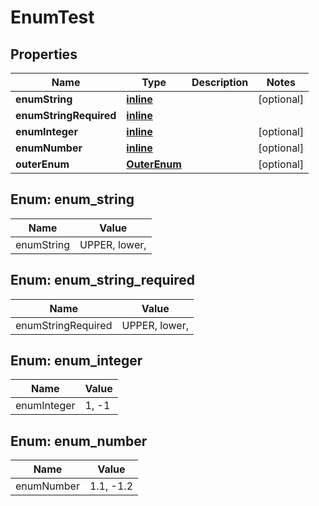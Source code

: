 
# EnumTest

## Properties
Name | Type | Description | Notes
------------ | ------------- | ------------- | -------------
**enumString** | [**inline**](#EnumString) |  |  [optional]
**enumStringRequired** | [**inline**](#EnumStringRequired) |  | 
**enumInteger** | [**inline**](#EnumInteger) |  |  [optional]
**enumNumber** | [**inline**](#EnumNumber) |  |  [optional]
**outerEnum** | [**OuterEnum**](OuterEnum.md) |  |  [optional]


<a name="EnumString"></a>
## Enum: enum_string
Name | Value
---- | -----
enumString | UPPER, lower, 


<a name="EnumStringRequired"></a>
## Enum: enum_string_required
Name | Value
---- | -----
enumStringRequired | UPPER, lower, 


<a name="EnumInteger"></a>
## Enum: enum_integer
Name | Value
---- | -----
enumInteger | 1, -1


<a name="EnumNumber"></a>
## Enum: enum_number
Name | Value
---- | -----
enumNumber | 1.1, -1.2




